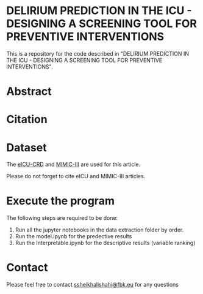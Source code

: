 # DELIRIUM PREDICTION IN THE ICU - DESIGNING A SCREENING TOOL FOR PREVENTIVE INTERVENTIONS

This is a repository for the code described in "DELIRIUM PREDICTION IN THE ICU - DESIGNING A SCREENING TOOL FOR
PREVENTIVE INTERVENTIONS".

# Abstract


# Citation


# Dataset

The [eICU-CRD](https://eicu-crd.mit.edu/) and [MIMIC-III](https://physionet.org/content/mimiciii/1.4/) are used for this article.

Please do not forget to cite eICU and MIMIC-III articles.

# Execute the program
The following steps are required to be done:
1. Run all the jupyter notebooks in the data extraction folder by order.
2. Run the model.ipynb for the predective results
3. Run the Interpretable.ipynb for the descriptive results (variable ranking)


# Contact
Please feel free to contact ssheikhalishahi@fbk.eu for any questions
